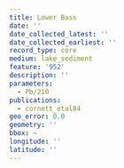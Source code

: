 ```yaml
---
title: Lower Bass
date: ''
date_collected_latest: ''
date_collected_earliest: ''
record_type: core
medium: lake_sediment
feature: '952'
description: ''
parameters:
  - Pb/210
publications:
  - cornett_etal84
geo_error: 0.0
geometry: ''
bbox: ~
longitude: ''
latitude: ''
---
```

